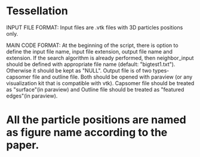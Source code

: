 # Tessellation

INPUT FILE FORMAT: Input files are .vtk files with 3D particles positions only.

MAIN CODE FORMAT: At the beginning of the script, there is option to define the input file name, input file extension, output file name and extension. If the search algorithm is already performed, then neighbor_input should be defined with appropriate file name (default: "bigtest1.txt"). Otherwise it should be kept as "NULL". Output file is of two types- capsomer file and outline file. Both should be opened with paraview (or any visualization kit that is compatible with vtk). Capsomer file should be treated as "surface"(in paraview) and Outline file should be treated as "featured edges"(in paraview).

# All the particle positions are named as figure name according to the paper. 
